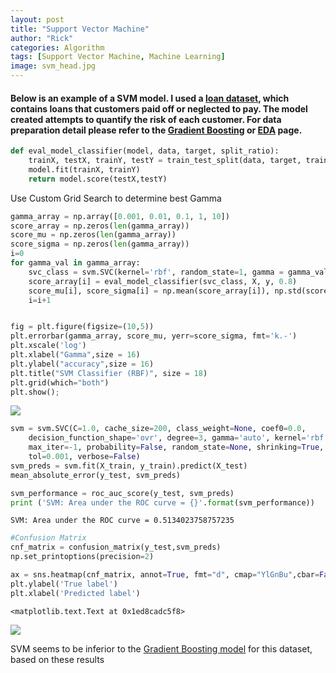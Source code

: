 ```yaml
---
layout: post
title: "Support Vector Machine"
author: "Rick"
categories: Algorithm
tags: [Support Vector Machine, Machine Learning]
image: svm_head.jpg
---
```


#### Below is an example of a SVM model. I used a [loan dataset](https://www.kaggle.com/zhijinzhai/loandata), which contains loans that customers paid off or neglected to pay. The model created attempts to quantify the risk of each customer. For data preparation detail please refer to the [Gradient Boosting](https://rp4.github.io/algorithm/Gradient_boost.html) or [EDA](https://rp4.github.io/algorithm/Exploratory-Data-Analysis.html) page.


```python
def eval_model_classifier(model, data, target, split_ratio):
    trainX, testX, trainY, testY = train_test_split(data, target, train_size=split_ratio, random_state=0)
    model.fit(trainX, trainY)    
    return model.score(testX,testY)
```

Use Custom Grid Search to determine best Gamma


```python
gamma_array = np.array([0.001, 0.01, 0.1, 1, 10])
score_array = np.zeros(len(gamma_array))
score_mu = np.zeros(len(gamma_array))
score_sigma = np.zeros(len(gamma_array))
i=0
for gamma_val in gamma_array:
    svc_class = svm.SVC(kernel='rbf', random_state=1, gamma = gamma_val)
    score_array[i] = eval_model_classifier(svc_class, X, y, 0.8)
    score_mu[i], score_sigma[i] = np.mean(score_array[i]), np.std(score_array[i])
    i=i+1


fig = plt.figure(figsize=(10,5))
plt.errorbar(gamma_array, score_mu, yerr=score_sigma, fmt='k.-')
plt.xscale('log')
plt.xlabel("Gamma",size = 16)
plt.ylabel("accuracy",size = 16)
plt.title("SVM Classifier (RBF)", size = 18)
plt.grid(which="both")
plt.show();
```

<a href="https://github.com/rp4/rp4.github.io/blob/master/assets/img/SVM/SVM_1.png"><img src="{{ site.github.url }}/assets/img/SVM/SVM_1.png"></a>



```python
svm = svm.SVC(C=1.0, cache_size=200, class_weight=None, coef0=0.0,
    decision_function_shape='ovr', degree=3, gamma='auto', kernel='rbf',
    max_iter=-1, probability=False, random_state=None, shrinking=True,
    tol=0.001, verbose=False)
svm_preds = svm.fit(X_train, y_train).predict(X_test)
mean_absolute_error(y_test, svm_preds)

svm_performance = roc_auc_score(y_test, svm_preds)
print ('SVM: Area under the ROC curve = {}'.format(svm_performance))
```

    SVM: Area under the ROC curve = 0.5134023758757235
    


```python
#Confusion Matrix
cnf_matrix = confusion_matrix(y_test,svm_preds)
np.set_printoptions(precision=2)

ax = sns.heatmap(cnf_matrix, annot=True, fmt="d", cmap="YlGnBu",cbar=False)
plt.ylabel('True label')
plt.xlabel('Predicted label')
```




    <matplotlib.text.Text at 0x1ed8cadc5f8>




<a href="https://github.com/rp4/rp4.github.io/blob/master/assets/img/SVM/SVM_2.png"><img src="{{ site.github.url }}/assets/img/SVM/SVM_2.png"></a>


SVM seems to be inferior to the [Gradient Boosting model](https://rp4.github.io/algorithm/Gradient_boost.html) for this dataset, based on these results


```python

```
